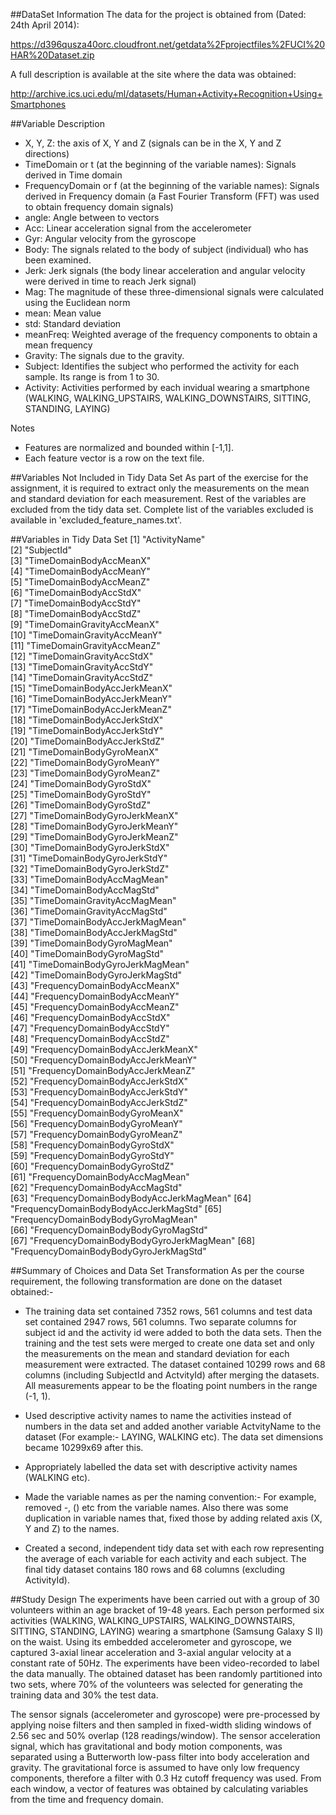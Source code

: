 ##DataSet Information
The data for the project is obtained from (Dated: 24th April 2014): 

https://d396qusza40orc.cloudfront.net/getdata%2Fprojectfiles%2FUCI%20HAR%20Dataset.zip 

A full description is available at the site where the data was obtained: 

http://archive.ics.uci.edu/ml/datasets/Human+Activity+Recognition+Using+Smartphones 

##Variable Description
* X, Y, Z: the axis of X, Y and Z (signals can be in the X, Y and Z directions) 
* TimeDomain or t (at the beginning of the variable names): Signals derived in Time domain 
* FrequencyDomain or f (at the beginning of the variable names): Signals derived in Frequency domain (a Fast Fourier Transform (FFT) was used to obtain frequency domain signals) 
* angle: Angle between to vectors 
* Acc: Linear acceleration signal from the accelerometer
* Gyr: Angular velocity from the gyroscope
* Body: The signals related to the body of subject (individual) who has been examined. 
* Jerk: Jerk signals (the body linear acceleration and angular velocity were derived in 
time to reach Jerk signal) 
* Mag: The magnitude of these three-dimensional signals were calculated using the Euclidean norm
* mean: Mean value 
* std: Standard deviation 
* meanFreq: Weighted average of the frequency components to obtain a mean frequency
* Gravity: The signals due to the gravity. 
* Subject: Identifies the subject who performed the activity for each sample. Its range is from 1 to 30. 
* Activity: Activities performed by each invidual wearing a smartphone (WALKING, WALKING_UPSTAIRS, WALKING_DOWNSTAIRS, SITTING, STANDING, LAYING) 

Notes
* Features are normalized and bounded within [-1,1].
* Each feature vector is a row on the text file.


##Variables Not Included in Tidy Data Set
As part of the exercise for the assignment, it is required to extract only the measurements on the mean and standard deviation for each measurement. Rest of the variables are excluded from the tidy data set. Complete list of the variables excluded is available in 'excluded_feature_names.txt'.

##Variables in Tidy Data Set
 [1] "ActivityName"                          
 [2] "SubjectId"                             
 [3] "TimeDomainBodyAccMeanX"                
 [4] "TimeDomainBodyAccMeanY"                
 [5] "TimeDomainBodyAccMeanZ"                
 [6] "TimeDomainBodyAccStdX"                 
 [7] "TimeDomainBodyAccStdY"                 
 [8] "TimeDomainBodyAccStdZ"                 
 [9] "TimeDomainGravityAccMeanX"             
[10] "TimeDomainGravityAccMeanY"             
[11] "TimeDomainGravityAccMeanZ"             
[12] "TimeDomainGravityAccStdX"              
[13] "TimeDomainGravityAccStdY"              
[14] "TimeDomainGravityAccStdZ"              
[15] "TimeDomainBodyAccJerkMeanX"            
[16] "TimeDomainBodyAccJerkMeanY"            
[17] "TimeDomainBodyAccJerkMeanZ"            
[18] "TimeDomainBodyAccJerkStdX"             
[19] "TimeDomainBodyAccJerkStdY"             
[20] "TimeDomainBodyAccJerkStdZ"             
[21] "TimeDomainBodyGyroMeanX"               
[22] "TimeDomainBodyGyroMeanY"               
[23] "TimeDomainBodyGyroMeanZ"               
[24] "TimeDomainBodyGyroStdX"                
[25] "TimeDomainBodyGyroStdY"                
[26] "TimeDomainBodyGyroStdZ"                
[27] "TimeDomainBodyGyroJerkMeanX"           
[28] "TimeDomainBodyGyroJerkMeanY"           
[29] "TimeDomainBodyGyroJerkMeanZ"           
[30] "TimeDomainBodyGyroJerkStdX"            
[31] "TimeDomainBodyGyroJerkStdY"            
[32] "TimeDomainBodyGyroJerkStdZ"            
[33] "TimeDomainBodyAccMagMean"              
[34] "TimeDomainBodyAccMagStd"               
[35] "TimeDomainGravityAccMagMean"           
[36] "TimeDomainGravityAccMagStd"            
[37] "TimeDomainBodyAccJerkMagMean"          
[38] "TimeDomainBodyAccJerkMagStd"           
[39] "TimeDomainBodyGyroMagMean"             
[40] "TimeDomainBodyGyroMagStd"              
[41] "TimeDomainBodyGyroJerkMagMean"         
[42] "TimeDomainBodyGyroJerkMagStd"          
[43] "FrequencyDomainBodyAccMeanX"           
[44] "FrequencyDomainBodyAccMeanY"           
[45] "FrequencyDomainBodyAccMeanZ"           
[46] "FrequencyDomainBodyAccStdX"            
[47] "FrequencyDomainBodyAccStdY"            
[48] "FrequencyDomainBodyAccStdZ"            
[49] "FrequencyDomainBodyAccJerkMeanX"       
[50] "FrequencyDomainBodyAccJerkMeanY"       
[51] "FrequencyDomainBodyAccJerkMeanZ"       
[52] "FrequencyDomainBodyAccJerkStdX"        
[53] "FrequencyDomainBodyAccJerkStdY"        
[54] "FrequencyDomainBodyAccJerkStdZ"        
[55] "FrequencyDomainBodyGyroMeanX"          
[56] "FrequencyDomainBodyGyroMeanY"          
[57] "FrequencyDomainBodyGyroMeanZ"          
[58] "FrequencyDomainBodyGyroStdX"           
[59] "FrequencyDomainBodyGyroStdY"           
[60] "FrequencyDomainBodyGyroStdZ"           
[61] "FrequencyDomainBodyAccMagMean"         
[62] "FrequencyDomainBodyAccMagStd"          
[63] "FrequencyDomainBodyBodyAccJerkMagMean" 
[64] "FrequencyDomainBodyBodyAccJerkMagStd" 
[65] "FrequencyDomainBodyBodyGyroMagMean"    
[66] "FrequencyDomainBodyBodyGyroMagStd"     
[67] "FrequencyDomainBodyBodyGyroJerkMagMean" 
[68] "FrequencyDomainBodyBodyGyroJerkMagStd" 

##Summary of Choices and Data Set Transformation
As per the course requirement, the following transformation are done on the dataset obtained:-

* The training data set contained 7352 rows, 561 columns and test data set contained 2947 rows, 561 columns. Two separate columns for subject id and the activity id were added to both the data sets. Then the training and the test sets were merged to create one data set and only the measurements on the mean and standard deviation for each measurement were extracted. The dataset contained 10299 rows and 68 columns (including SubjectId and ActvityId) after merging the datasets. All measurements appear to be the floating point numbers in the range (-1, 1).

* Used descriptive activity names to name the activities instead of numbers in the data set and added another variable ActvityName to the dataset (For example:- LAYING, WALKING etc). The data set dimensions became 10299x69 after this.

* Appropriately labelled the data set with descriptive activity names (WALKING etc). 

* Made the variable names as per the naming convention:- For example, removed -, () etc from the variable names. Also there was some duplication in 
variable names that, fixed those by adding related axis (X, Y and Z) to the names.

* Created a second, independent tidy data set with each row representing the average of each variable for each activity and each subject. The final tidy dataset contains 180 rows and 68 columns (excluding ActivityId).



##Study Design
The experiments have been carried out with a group of 30 volunteers within an age bracket of 19-48 years. Each person performed six activities (WALKING, WALKING_UPSTAIRS, WALKING_DOWNSTAIRS, SITTING, STANDING, LAYING) wearing a smartphone (Samsung Galaxy S II) on the waist. Using its embedded accelerometer and gyroscope, we captured 3-axial linear acceleration and 3-axial angular velocity at a constant rate of 50Hz. The experiments have been video-recorded to label the data manually. The obtained dataset has been randomly partitioned into two sets, where 70% of the volunteers was selected for generating the training data and 30% the test data. 

The sensor signals (accelerometer and gyroscope) were pre-processed by applying noise filters and then sampled in fixed-width sliding windows of 2.56 sec and 50% overlap (128 readings/window). The sensor acceleration signal, which has gravitational and body motion components, was separated using a Butterworth low-pass filter into body acceleration and gravity. The gravitational force is assumed to have only low frequency components, therefore a filter with 0.3 Hz cutoff frequency was used. From each window, a vector of features was obtained by calculating variables from the time and frequency domain.
